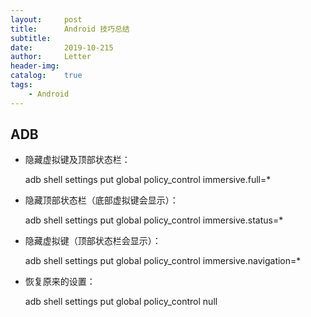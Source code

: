 ```yaml
---
layout:     post
title:      Android 技巧总结
subtitle:   
date:       2019-10-215
author:     Letter
header-img:
catalog:    true
tags: 
    - Android
---
```


## ADB

- 隐藏虚拟键及顶部状态栏：

  adb shell settings put global policy_control immersive.full=*

- 隐藏顶部状态栏（底部虚拟键会显示）：

  adb shell settings put global policy_control immersive.status=*

- 隐藏虚拟键（顶部状态栏会显示）：

  adb shell settings put global policy_control immersive.navigation=*

- 恢复原来的设置：

  adb shell settings put global policy_control null
